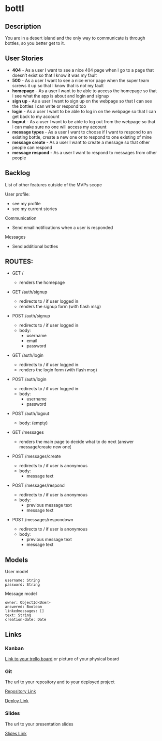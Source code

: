 # bottl

## Description

You are in a desert island and the only way to communicate is through bottles, so you better get to it.
 
## User Stories

- **404** - As a user I want to see a nice 404 page when I go to a page that doesn’t exist so that I know it was my fault 
- **500** - As a user I want to see a nice error page when the super team screws it up so that I know that is not my fault
- **homepage** - As a user I want to be able to access the homepage so that I see what the app is about and login and signup
- **sign up** - As a user I want to sign up on the webpage so that I can see the bottles I can write or respond too
- **login** - As a user I want to be able to log in on the webpage so that I can get back to my account
- **logout** - As a user I want to be able to log out from the webpage so that I can make sure no one will access my account
- **message types** - As a user I want to choose if I want to respond to an existing bottle, create a new one or to respond to one existing of mine
- **message create** - As a user I want to create a message so that other people can respond 
- **message respond** - As a user I want to respond to messages from other people 

## Backlog

List of other features outside of the MVPs scope

User profile:
- see my profile
- see my current stories

Communication
- Send email notifications when a user is responded

Messages
- Send additional bottles

## ROUTES:

- GET / 
  - renders the homepage
- GET /auth/signup
  - redirects to / if user logged in
  - renders the signup form (with flash msg)
- POST /auth/signup
  - redirects to / if user logged in
  - body:
    - username
    - email
    - password
- GET /auth/login
  - redirects to / if user logged in
  - renders the login form (with flash msg)
- POST /auth/login
  - redirects to / if user logged in
  - body:
    - username
    - password
- POST /auth/logout
  - body: (empty)

- GET /messages
  - renders the main page to decide what to do next (answer message/create new one)
- POST /messages/create 
  - redirects to / if user is anonymous
  - body: 
    - message text

- POST /messages/respond
  - redirects to / if user is anonymous
  - body: 
    - previous message text
    - message text

- POST /messages/respondown
  - redirects to / if user is anonymous
  - body: 
    - previous message text
    - message text


## Models

User model
 
```
username: String
password: String
```

Message model

```
owner: ObjectId<User>
answered: Boolean
linkedmessages: []
text: String
creation-date: Date
``` 

## Links

### Kanban

[Link to your trello board](https://trello.com) or picture of your physical board

### Git

The url to your repository and to your deployed project

[Repository Link](https://github.com/rdnd0/bottl)

[Deploy Link](http://heroku.com)

### Slides

The url to your presentation slides

[Slides Link](http://slides.com)


